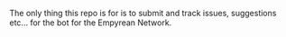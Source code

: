 The only thing this repo is for is to submit and track issues, suggestions etc... for the bot for the Empyrean Network.
